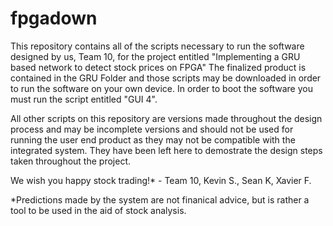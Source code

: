 # fpgadown

This repository contains all of the scripts necessary to run the software designed by us, Team 10, for the project entitled "Implementing a GRU based network to detect stock prices on FPGA"
The finalized product is contained in the GRU Folder and those scripts may be downloaded in order to run the software on your own device.
In order to boot the software you must run the script entitled "GUI 4". 

All other scripts on this repository are versions made throughout the design process and may be incomplete versions and should not be used for running the user end product as they may not be compatible with the integrated system. They have been left here to demostrate the design steps taken throughout the project. 


We wish you happy stock trading!* - Team 10, Kevin S., Sean K, Xavier F.


*Predictions made by the system are not finanical advice, but is rather a tool to be used in the aid of stock analysis.
